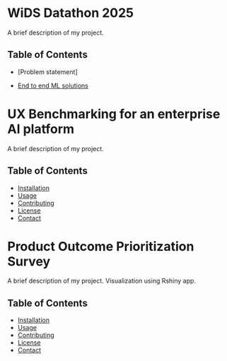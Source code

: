 # WiDS Datathon 2025 

A brief description of my project.

## Table of Contents

- [Problem statement]<a href="https://www.kaggle.com/competitions/widsdatathon2025/discussion?sort=hotness" target="_blank">

- [End to end ML solutions](#link)

# UX Benchmarking for an enterprise AI platform 

A brief description of my project.

## Table of Contents

- [Installation](#installation)
- [Usage](#usage)
- [Contributing](#contributing)
- [License](#license)
- [Contact](#contact)

# Product Outcome Prioritization Survey 

A brief description of my project. Visualization using Rshiny app.

## Table of Contents

- [Installation](#installation)
- [Usage](#usage)
- [Contributing](#contributing)
- [License](#license)
- [Contact](#contact)

